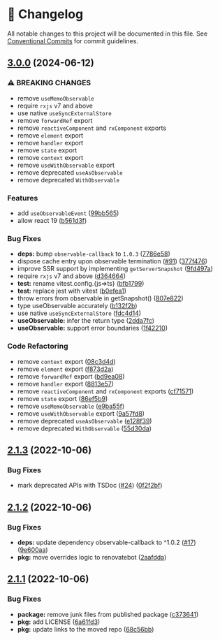<!-- markdownlint-disable --><!-- textlint-disable -->

# 📓 Changelog

All notable changes to this project will be documented in this file. See
[Conventional Commits](https://conventionalcommits.org) for commit guidelines.

## [3.0.0](https://github.com/sanity-io/react-rx/compare/v2.1.3...v3.0.0) (2024-06-12)

### ⚠ BREAKING CHANGES

- remove `useMemoObservable`
- require `rxjs` v7 and above
- use native `useSyncExternalStore`
- remove `forwardRef` export
- remove `reactiveComponent` and `rxComponent` exports
- remove `element` export
- remove `handler` export
- remove `state` export
- remove `context` export
- remove `useWithObservable` export
- remove deprecated `useAsObservable`
- remove deprecated `WithObservable`

### Features

- add `useObservableEvent` ([99bb565](https://github.com/sanity-io/react-rx/commit/99bb56553cc862d0f23f321a416bc1f785c1cda2))
- allow react 19 ([b561d3f](https://github.com/sanity-io/react-rx/commit/b561d3f40f7d44886bef54f265be64f51647930d))

### Bug Fixes

- **deps:** bump `observable-callback` to `1.0.3` ([7786e58](https://github.com/sanity-io/react-rx/commit/7786e583a596dd254cbb771ec55c1615a7b34dff))
- dispose cache entry upon observable termination ([#91](https://github.com/sanity-io/react-rx/issues/91)) ([377f476](https://github.com/sanity-io/react-rx/commit/377f476767f09aadef07f2a34305bb1146a44e58))
- improve SSR support by implementing `getServerSnapshot` ([9fd497a](https://github.com/sanity-io/react-rx/commit/9fd497aec413dc8c74ca299725961f1cfae8c4b7))
- require `rxjs` v7 and above ([d364664](https://github.com/sanity-io/react-rx/commit/d3646649bc036a7034dabb7fbc40275318b6d282))
- **test:** rename vitest.config.{js=>ts} ([bfb1799](https://github.com/sanity-io/react-rx/commit/bfb179983af59b9d5db19da212cde87669e68d6c))
- **test:** replace jest with vitest ([b0efea1](https://github.com/sanity-io/react-rx/commit/b0efea1d42c1928f213b5147df9d527a985efb5c))
- throw errors from observable in getSnapshot() ([807e822](https://github.com/sanity-io/react-rx/commit/807e8220a8af81b34a7220b0e0a4081e80887b82))
- type useObservable accurately ([b132f2b](https://github.com/sanity-io/react-rx/commit/b132f2bdfbdcd2c6cafc09740e8e6da69d2550b6))
- use native `useSyncExternalStore` ([fdc4d14](https://github.com/sanity-io/react-rx/commit/fdc4d14f4be392125c5f8df32fb3b93cfa77061a))
- **useObservable:** infer the return type ([2dda7fc](https://github.com/sanity-io/react-rx/commit/2dda7fc7486e7220d84bab8208b6e1ec34a1ffcc))
- **useObservable:** support error boundaries ([1f42210](https://github.com/sanity-io/react-rx/commit/1f42210466894bd8c04fb25bb30df705e17e8d90))

### Code Refactoring

- remove `context` export ([08c3d4d](https://github.com/sanity-io/react-rx/commit/08c3d4d69f8114f95d241540243b7c0ac4a7c72e))
- remove `element` export ([f873d2a](https://github.com/sanity-io/react-rx/commit/f873d2a76055aa1371258e3a015c20ef2e840d5a))
- remove `forwardRef` export ([bd9ea08](https://github.com/sanity-io/react-rx/commit/bd9ea08789f17b5ffea4cc81814e931ba03cc051))
- remove `handler` export ([8813e57](https://github.com/sanity-io/react-rx/commit/8813e5713bcec2a134338e38b426bdd07a9a3b59))
- remove `reactiveComponent` and `rxComponent` exports ([cf71571](https://github.com/sanity-io/react-rx/commit/cf71571bf336cc6a88707a7e09d4e9ecf561fcad))
- remove `state` export ([86ef5b9](https://github.com/sanity-io/react-rx/commit/86ef5b95c2f90a69f4fece86006d793ef81d2a76))
- remove `useMemoObservable` ([e9ba55f](https://github.com/sanity-io/react-rx/commit/e9ba55feca34d73f8cc1b0b70544ea8d97d4c805))
- remove `useWithObservable` export ([9a57fd8](https://github.com/sanity-io/react-rx/commit/9a57fd8fbf6d0df3c088450ecbe3044107b2bcd2))
- remove deprecated `useAsObservable` ([e128f39](https://github.com/sanity-io/react-rx/commit/e128f392f13ae91ee9ea84b37b1dd7e7ad93b8c4))
- remove deprecated `WithObservable` ([55d30da](https://github.com/sanity-io/react-rx/commit/55d30da3992fe9502f9493065bb8f286e0b8c969))

## [2.1.3](https://github.com/sanity-io/react-rx/compare/v2.1.2...v2.1.3) (2022-10-06)

### Bug Fixes

- mark deprecated APIs with TSDoc ([#24](https://github.com/sanity-io/react-rx/issues/24)) ([0f2f2bf](https://github.com/sanity-io/react-rx/commit/0f2f2bf66089e2a37450513bd472d7ba2b1b37e2))

## [2.1.2](https://github.com/sanity-io/react-rx/compare/v2.1.1...v2.1.2) (2022-10-06)

### Bug Fixes

- **deps:** update dependency observable-callback to ^1.0.2 ([#17](https://github.com/sanity-io/react-rx/issues/17)) ([9e600aa](https://github.com/sanity-io/react-rx/commit/9e600aa717c0ab85eb56c55ec132fef2ac9fd500))
- **pkg:** move overrides logic to renovatebot ([2aafdda](https://github.com/sanity-io/react-rx/commit/2aafdda8c7aad81efbb6d55eadaccef8bea3f86f))

## [2.1.1](https://github.com/sanity-io/react-rx/compare/v2.1.0...v2.1.1) (2022-10-06)

### Bug Fixes

- **package:** remove junk files from published package ([c373641](https://github.com/sanity-io/react-rx/commit/c3736416e96a800c109320d332347e60b97f7c0d))
- **pkg:** add LICENSE ([6a61fd3](https://github.com/sanity-io/react-rx/commit/6a61fd30b67b0f6bab2c94ab8395e33e7a31a1b7))
- **pkg:** update links to the moved repo ([68c56bb](https://github.com/sanity-io/react-rx/commit/68c56bb805fe2fd6141537299b8efb8c9bb6b245))
